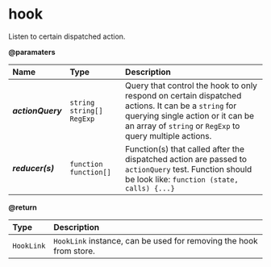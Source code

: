 # hook

Listen to certain dispatched action.

**@paramaters**

| Name | Type | Description |
| :--- | :--- | :--- |
| _**actionQuery**_ | `string`  `string[]` `RegExp` | Query that control the hook to only respond on certain dispatched actions. It can be a `string` for querying single action or it can be an array of `string` or `RegExp` to query multiple actions. |
| _**reducer\(s\)**_ | `function` `function[]` | Function\(s\) that called after the dispatched action are passed to `actionQuery` test. Function should be look like: `function (state, calls) {...}` |

**@return**

| Type | Description |
| :--- | :--- |
| `HookLink` | `HookLink` instance, can be used for removing the hook from store. |

